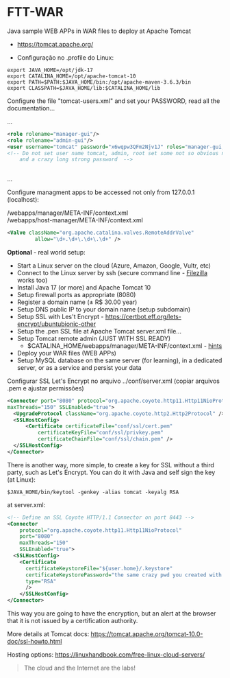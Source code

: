 # FTT-WAR
Java sample WEB APPs in WAR files to deploy at Apache Tomcat

- https://tomcat.apache.org/

- Configuração no .profile do Linux:

```
export JAVA_HOME=/opt/jdk-17
export CATALINA_HOME=/opt/apache-tomcat-10
export PATH=$PATH:$JAVA_HOME/bin:/opt/apache-maven-3.6.3/bin
export CLASSPATH=$JAVA_HOME/lib:$CATALINA_HOME/lib
```

Configure the file "tomcat-users.xml" and set your PASSWORD, read all the documentation...

...
```xml
<role rolename="manager-gui"/>
<role rolename="admin-gui"/>
<user username="tomcat" password="x6wqpw3QFm2Njv1J" roles="manager-gui,admin-gui"/>
<!-- Do not set user name tomcat, admin, root set some not so obvious name
    and a crazy long strong password  -->
 
```
...

Configure managment apps to be accessed not only from 127.0.0.1 (localhost):

/webapps/manager/META-INF/context.xml<br>
/webapps/host-manager/META-INF/context.xml

```xml
<Valve className="org.apache.catalina.valves.RemoteAddrValve"
         allow="\d+.\d+\.\d+\.\d+" />

```

__Optional__ - real world setup:

- Start a Linux server on the cloud (Azure, Amazon, Google, Vultr, etc)
- Connect to the Linux server by ssh (secure command line - [Filezilla](https://filezilla-project.org/) works too)
- Install Java 17 (or more) and Apache Tomcat 10
- Setup firewall ports as appropriate (8080)
- Register a domain name (± R$ 30.00 year)
- Setup DNS public IP to your domain name (setup subdomain)
- Setup SSL with Les't Encrypt - https://certbot.eff.org/lets-encrypt/ubuntubionic-other
- Setup the .pen SSL file at Apache Tomcat server.xml file...
- Setup Tomcat remote admin (JUST WITH SSL READY) 
  - $CATALINA_HOME/webapps/manager/META-INF/context.xml - [hints](https://stackoverflow.com/questions/36703856/access-tomcat-manager-app-from-different-host)
- Deploy your WAR files (WEB APPs)
- Setup MySQL database on the same server (for learning), in a dedicated server, or as a service and persist your data

Configurar SSL Let's Encrypt no arquivo ../conf/server.xml (copiar arquivos .pem e ajustar permissões)

```xml
<Connector port="8080" protocol="org.apache.coyote.http11.Http11NioProtocol"
maxThreads="150" SSLEnabled="true">
  <UpgradeProtocol className="org.apache.coyote.http2.Http2Protocol" />
  <SSLHostConfig>
	  <Certificate certificateFile="conf/ssl/cert.pem"
		  certificateKeyFile="conf/ssl/privkey.pem"
		  certificateChainFile="conf/ssl/chain.pem" />
  </SSLHostConfig>
</Connector>
```
There is another way, more simple, to create a key for SSL without a third party, such as Let's Encrypt. You can do it with Java and self sign the key (at Linux):

```
$JAVA_HOME/bin/keytool -genkey -alias tomcat -keyalg RSA
```

at server.xml:

```xml
<!-- Define an SSL Coyote HTTP/1.1 Connector on port 8443 -->
<Connector
    protocol="org.apache.coyote.http11.Http11NioProtocol"
    port="8080"
    maxThreads="150"
    SSLEnabled="true">
  <SSLHostConfig>
    <Certificate
      certificateKeystoreFile="${user.home}/.keystore"
      certificateKeystorePassword="the same crazy pwd you created with the key"
      type="RSA"
      />
    </SSLHostConfig>
</Connector>
```


This way you are going to have the encryption, but an alert at the browser that it is not issued by a certification authority.

More details at Tomcat docs: https://tomcat.apache.org/tomcat-10.0-doc/ssl-howto.html


Hosting options: https://linuxhandbook.com/free-linux-cloud-servers/

> The cloud and the Internet are the labs!
